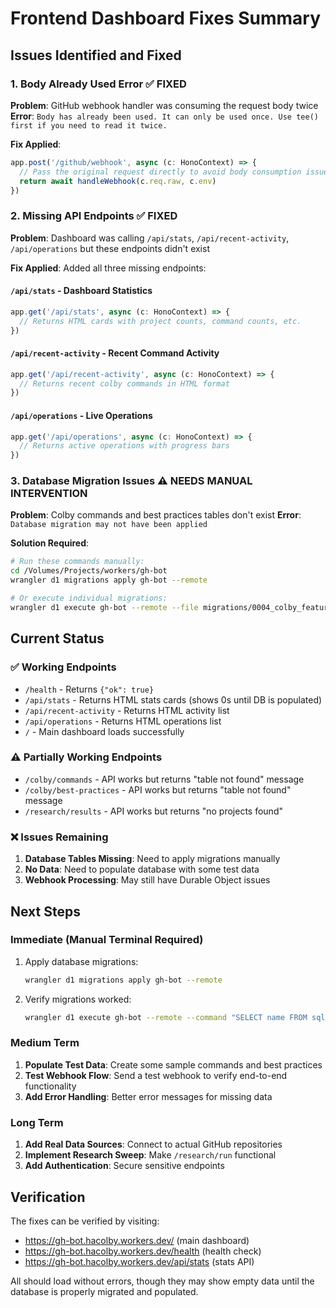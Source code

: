 # Frontend Dashboard Fixes Summary

## Issues Identified and Fixed

### 1. Body Already Used Error ✅ FIXED
**Problem**: GitHub webhook handler was consuming the request body twice
**Error**: `Body has already been used. It can only be used once. Use tee() first if you need to read it twice.`

**Fix Applied**:
```typescript
app.post('/github/webhook', async (c: HonoContext) => {
  // Pass the original request directly to avoid body consumption issues
  return await handleWebhook(c.req.raw, c.env)
})
```

### 2. Missing API Endpoints ✅ FIXED
**Problem**: Dashboard was calling `/api/stats`, `/api/recent-activity`, `/api/operations` but these endpoints didn't exist

**Fix Applied**: Added all three missing endpoints:

#### `/api/stats` - Dashboard Statistics
```typescript
app.get('/api/stats', async (c: HonoContext) => {
  // Returns HTML cards with project counts, command counts, etc.
})
```

#### `/api/recent-activity` - Recent Command Activity
```typescript
app.get('/api/recent-activity', async (c: HonoContext) => {
  // Returns recent colby commands in HTML format
})
```

#### `/api/operations` - Live Operations
```typescript
app.get('/api/operations', async (c: HonoContext) => {
  // Returns active operations with progress bars
})
```

### 3. Database Migration Issues ⚠️ NEEDS MANUAL INTERVENTION
**Problem**: Colby commands and best practices tables don't exist
**Error**: `Database migration may not have been applied`

**Solution Required**:
```bash
# Run these commands manually:
cd /Volumes/Projects/workers/gh-bot
wrangler d1 migrations apply gh-bot --remote

# Or execute individual migrations:
wrangler d1 execute gh-bot --remote --file migrations/0004_colby_features.sql
```

## Current Status

### ✅ Working Endpoints
- `/health` - Returns `{"ok": true}`
- `/api/stats` - Returns HTML stats cards (shows 0s until DB is populated)
- `/api/recent-activity` - Returns HTML activity list
- `/api/operations` - Returns HTML operations list
- `/` - Main dashboard loads successfully

### ⚠️ Partially Working Endpoints
- `/colby/commands` - API works but returns "table not found" message
- `/colby/best-practices` - API works but returns "table not found" message
- `/research/results` - API works but returns "no projects found"

### ❌ Issues Remaining
1. **Database Tables Missing**: Need to apply migrations manually
2. **No Data**: Need to populate database with some test data
3. **Webhook Processing**: May still have Durable Object issues

## Next Steps

### Immediate (Manual Terminal Required)
1. Apply database migrations:
   ```bash
   wrangler d1 migrations apply gh-bot --remote
   ```

2. Verify migrations worked:
   ```bash
   wrangler d1 execute gh-bot --remote --command "SELECT name FROM sqlite_master WHERE type='table';"
   ```

### Medium Term
1. **Populate Test Data**: Create some sample commands and best practices
2. **Test Webhook Flow**: Send a test webhook to verify end-to-end functionality
3. **Add Error Handling**: Better error messages for missing data

### Long Term
1. **Add Real Data Sources**: Connect to actual GitHub repositories
2. **Implement Research Sweep**: Make `/research/run` functional
3. **Add Authentication**: Secure sensitive endpoints

## Verification

The fixes can be verified by visiting:
- https://gh-bot.hacolby.workers.dev/ (main dashboard)
- https://gh-bot.hacolby.workers.dev/health (health check)
- https://gh-bot.hacolby.workers.dev/api/stats (stats API)

All should load without errors, though they may show empty data until the database is properly migrated and populated.

